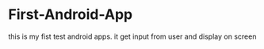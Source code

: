 First-Android-App
=================

this is my fist test android apps. it get input from user and display on screen
